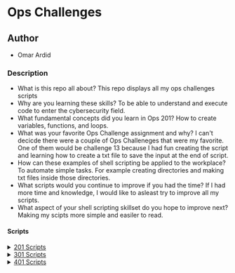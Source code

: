 #  **Ops Challenges**

## Author
- Omar Ardid

### Description
- What is this repo all about? This repo displays all my ops challenges scripts 
- Why are you learning these skills? To be able to understand and execute code to enter the cybersecurity field.
- What fundamental concepts did you learn in Ops 201? How to create variables, functions, and loops.
- What was your favorite Ops Challenge assignment and why? I can't decicde there were a couple of Ops Challeneges that were my favorite. One of them would be challenge 13 because I had fun creating the script and learning how to create a txt file to save the input at the end of script.
- How can these examples of shell scripting be applied to the workplace? To automate simple tasks. For example creating directories and making txt files inside those directories.
- What scripts would you continue to improve if you had the time? If I had more time and knowledge, I would like to asleast try to improve all my scripts.
- What aspect of your shell scripting skillset do you hope to improve next? Making my scipts more simple and easiler to read.

#### Scripts
<details> 
<summary><a href="./201">201 Scripts</a></summary>

- [Challenge 02](201/helloworld.sh)
- [Challenge 03](201/FunctionsChallenge.sh)
- [Challenge 04](201/chall04.sh)
- [Challenge 05](201/chall05.sh)
- [Challenge 06](201/chall06.sh)
- [Challenge 07](201/chall07.sh)
- [Challenge 08](201/chall08.bat)
- [Challenge 09](201/chall09.bat)
- [Challenge 10](201/chall10.bat)
- [Challenge 11](201/chall11.md)
- [Challenge 13](201/chall13.sh)
</details>

<details>
<summary><a href="./301">301 Scripts</a></summary>

- [Challenge 01]()
- [Challenge 02]()
- [Challenge 03]()
- [Challenge 04]()
- [Challenge 05]()
- [Challenge 06]()
- [Challenge 07]()
- [Challenge 08]()
- [Challenge 09]()
- [Challenge 10]()
- [Challenge 11]()
- [Challenge 12]()
- [Challenge 13]()
</details>

<details>
<summary><a href="./401">401 Scripts</a></summary>

- [Challenge 01]()
- [Challenge 02]()
- [Challenge 03]()
- [Challenge 04]()
- [Challenge 05]()
- [Challenge 06]()
- [Challenge 07]()
- [Challenge 08]()
- [Challenge 09]()
- [Challenge 10]()
- [Challenge 11]()
- [Challenge 12]()
- [Challenge 13]()
</details>
